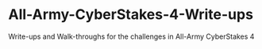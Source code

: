 # All-Army-CyberStakes-4-Write-ups
Write-ups and Walk-throughs for the challenges in All-Army CyberStakes 4
